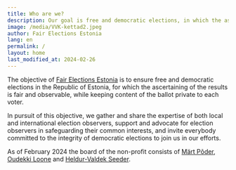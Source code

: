 ```yaml
---
title: Who are we?
description: Our goal is free and democratic elections, in which the ascertaining of the results is fair and observable, while keeping the content of the vote private. We strive to ensure fair elections without possibilities for manipulation.
image: /media/VVK-kettad2.jpeg
author: Fair Elections Estonia
lang: en
permalink: /
layout: home
last_modified_at: 2024-02-26
---
```


The objective of [Fair Elections Estonia](https://ariregister.rik.ee/eng/company/80339095/) is to ensure free and democratic elections in the Republic of Estonia, for which the ascertaining of the results is fair and observable, while keeping content of the ballot private to each voter.

In pursuit of this objective, we gather and share the expertise of both local and international election observers, support and advocate for election observers in safeguarding their common interests, and invite everybody committed to the integrity of democratic elections to join us in our efforts.

As of February 2024 the board of the non-profit consists of [Märt Põder](https://gafgaf.infoaed.ee/en), [Oudekki Loone](https://en.wikipedia.org/wiki/Oudekki_Loone) and [Heldur-Valdek Seeder](https://valdekseeder.blogspot.com/).
